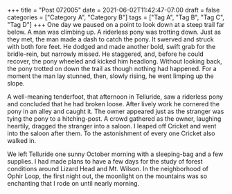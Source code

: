 +++
title = "Post 072005"
date = 2021-06-02T11:42:47-07:00
draft = false
categories = ["Category A", "Category B"]
tags = ["Tag A", "Tag B", "Tag C", "Tag D"]
+++
One day we paused on a point to look down at a steep trail far below. A man was climbing up. A riderless pony was trotting down. Just as they met, the man made a dash to catch the pony. It swerved and struck with both fore feet. He dodged and made another bold, swift grab for the bridle-rein, but narrowly missed. He staggered, and, before he could recover, the pony wheeled and kicked him headlong. Without looking back, the pony trotted on down the trail as though nothing had happened. For a moment the man lay stunned, then, slowly rising, he went limping up the slope.

A well-meaning tenderfoot, that afternoon in Telluride, saw a riderless pony and concluded that he had broken loose. After lively work he cornered the pony in an alley and caught it. The owner appeared just as the stranger was tying the pony to a hitching-post. A crowd gathered as the owner, laughing heartily, dragged the stranger into a saloon. I leaped off Cricket and went into the saloon after them. To the astonishment of every one Cricket also walked in.

We left Telluride one sunny October morning with a sleeping-bag and a few supplies. I had made plans to have a few days for the study of forest conditions around Lizard Head and Mt. Wilson. In the neighborhood of Ophir Loop, the first night out, the moonlight on the mountains was so enchanting that I rode on until nearly morning.

